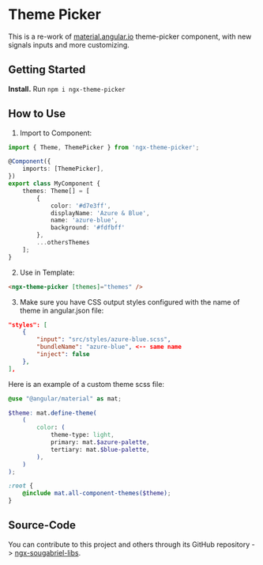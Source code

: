 # Theme Picker

This is a re-work of [material.angular.io](https://github.com/angular/material.angular.io) theme-picker component, with new signals inputs and more customizing. 

## Getting Started

**Install.** Run `npm i ngx-theme-picker`

## How to Use

1. Import to Component:
```typescript
import { Theme, ThemePicker } from 'ngx-theme-picker';

@Component({
	imports: [ThemePicker],
})
export class MyComponent {
	themes: Theme[] = [
		{
      		color: '#d7e3ff',
      		displayName: 'Azure & Blue',
      		name: 'azure-blue',
      		background: '#fdfbff'
      	},
		...othersThemes
	];
}
```
2. Use in Template:
```html
<ngx-theme-picker [themes]="themes" />
```

3. Make sure you have CSS output styles configured with the name of theme in angular.json file:

```json
"styles": [
	{
    	"input": "src/styles/azure-blue.scss",
    	"bundleName": "azure-blue", <-- same name
    	"inject": false
	},
],
```

Here is an example of a custom theme scss file: 

```scss
@use "@angular/material" as mat;

$theme: mat.define-theme(
    (
        color: (
            theme-type: light,
            primary: mat.$azure-palette,
            tertiary: mat.$blue-palette,
        ),
    )
);

:root {
    @include mat.all-component-themes($theme);
}
```

## Source-Code

You can contribute to this project and others through its GitHub repository -> [ngx-sougabriel-libs](https://github.com/sougabriel/ngx-sougabriel-libs.git).

